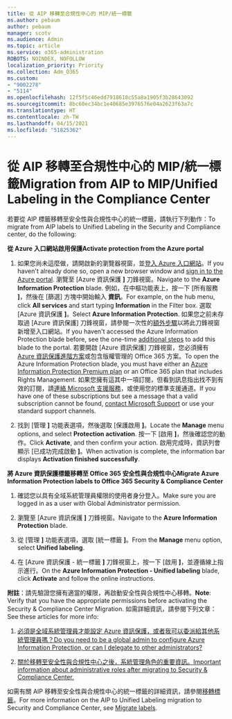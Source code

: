 ```yaml
---
title: 從 AIP 移轉至合規性中心的 MIP/統一標籤
ms.author: pebaum
author: pebaum
manager: scotv
ms.audience: Admin
ms.topic: article
ms.service: o365-administration
ROBOTS: NOINDEX, NOFOLLOW
localization_priority: Priority
ms.collection: Adm_O365
ms.custom:
- "9002278"
- "5114"
ms.openlocfilehash: 12f5f5c46edd7918618c55a8a1905f3b28643092
ms.sourcegitcommit: 8bc60ec34bc1e40685e3976576e04a2623f63a7c
ms.translationtype: HT
ms.contentlocale: zh-TW
ms.lasthandoff: 04/15/2021
ms.locfileid: "51825362"
---
```

# <a name="migration-from-aip-to-mipunified-labeling-in-the-compliance-center"></a><span data-ttu-id="427b2-102">從 AIP 移轉至合規性中心的 MIP/統一標籤</span><span class="sxs-lookup"><span data-stu-id="427b2-102">Migration from AIP to MIP/Unified Labeling in the Compliance Center</span></span>

<span data-ttu-id="427b2-103">若要從 AIP 標籤移轉至安全性與合規性中心的統一標籤，請執行下列動作：</span><span class="sxs-lookup"><span data-stu-id="427b2-103">To migrate from AIP labels to Unified Labeling in the Security and Compliance center, do the following:</span></span>

<span data-ttu-id="427b2-104">**從 Azure 入口網站啟用保護**</span><span class="sxs-lookup"><span data-stu-id="427b2-104">**Activate protection from the Azure portal**</span></span>

1. <span data-ttu-id="427b2-105">如果您尚未這麼做，請開啟新的瀏覽器視窗，並[登入 Azure 入口網站](https://docs.microsoft.com/azure/information-protection/deploy-use/configure-policy#signing-in-to-the-azure-portal)。</span><span class="sxs-lookup"><span data-stu-id="427b2-105">If you haven't already done so, open a new browser window and [sign in to the Azure portal](https://docs.microsoft.com/azure/information-protection/deploy-use/configure-policy#signing-in-to-the-azure-portal).</span></span> <span data-ttu-id="427b2-106">瀏覽至 [Azure 資訊保護 **]** 刀鋒視窗。</span><span class="sxs-lookup"><span data-stu-id="427b2-106">Navigate to the **Azure Information Protection** blade.</span></span> <span data-ttu-id="427b2-107">例如，在中樞功能表上，按一下 [所有服務 **]**，然後在 [篩選] 方塊中開始輸入 **資訊**。</span><span class="sxs-lookup"><span data-stu-id="427b2-107">For example, on the hub menu, click **All services** and start typing **Information** in the Filter box.</span></span> <span data-ttu-id="427b2-108">選取 [Azure 資訊保護 **]**。</span><span class="sxs-lookup"><span data-stu-id="427b2-108">Select **Azure Information Protection**.</span></span> <span data-ttu-id="427b2-109">如果您之前未存取過 [Azure 資訊保護] 刀鋒視窗，請參閱一次性的[額外步驟](https://docs.microsoft.com/azure/information-protection/deploy-use/configure-policy#to-access-the-azure-information-protection-blade-for-the-first-time)以將此刀鋒視窗新增至入口網站。</span><span class="sxs-lookup"><span data-stu-id="427b2-109">If you haven't accessed the Azure Information Protection blade before, see the one-time [additional steps](https://docs.microsoft.com/azure/information-protection/deploy-use/configure-policy#to-access-the-azure-information-protection-blade-for-the-first-time) to add this blade to the portal.</span></span> <span data-ttu-id="427b2-110">若要開啟 [Azure 資訊保護] 刀鋒視窗，您必須擁有 [Azure 資訊保護進階方案](https://www.microsoft.com/cloud-platform/azure-information-protection-pricing)或包含版權管理的 Office 365 方案。</span><span class="sxs-lookup"><span data-stu-id="427b2-110">To open the Azure Information Protection blade, you must have either an [Azure Information Protection Premium plan](https://www.microsoft.com/cloud-platform/azure-information-protection-pricing) or an Office 365 plan that includes Rights Management.</span></span> <span data-ttu-id="427b2-111">如果您擁有這其中一項訂閱，但看到訊息指出找不到有效的訂閱，請[連絡 Microsoft 支援服務](https://docs.microsoft.com/azure/information-protection/get-started/information-support#to-contact-microsoft-support)，或使用您的標準支援通道。</span><span class="sxs-lookup"><span data-stu-id="427b2-111">If you have one of these subscriptions but see a message that a valid subscription cannot be found, [contact Microsoft Support](https://docs.microsoft.com/azure/information-protection/get-started/information-support#to-contact-microsoft-support) or use your standard support channels.</span></span>

2. <span data-ttu-id="427b2-112">找到 [管理 **]** 功能表選項，然後選取 [保護啟用 **]**。</span><span class="sxs-lookup"><span data-stu-id="427b2-112">Locate the **Manage** menu options, and select **Protection activation**.</span></span> <span data-ttu-id="427b2-113">按一下 [啟用 **]**，然後確認您的動作。</span><span class="sxs-lookup"><span data-stu-id="427b2-113">Click **Activate**, and then confirm your action.</span></span> <span data-ttu-id="427b2-114">啟用完成時，資訊列會顯示 [已成功完成啟動 **]**。</span><span class="sxs-lookup"><span data-stu-id="427b2-114">When activation is complete, the information bar displays **Activation finished successfully**.</span></span>

<span data-ttu-id="427b2-115">**將 Azure 資訊保護標籤移轉至 Office 365 安全性與合規性中心**</span><span class="sxs-lookup"><span data-stu-id="427b2-115">**Migrate Azure Information Protection labels to Office 365 Security & Compliance Center**</span></span>

1. <span data-ttu-id="427b2-116">確認您以具有全域系統管理員權限的使用者身分登入。</span><span class="sxs-lookup"><span data-stu-id="427b2-116">Make sure you are logged in as a user with Global Administrator permission.</span></span>

2. <span data-ttu-id="427b2-117">瀏覽至 [Azure 資訊保護 **]** 刀鋒視窗。</span><span class="sxs-lookup"><span data-stu-id="427b2-117">Navigate to the **Azure Information Protection** blade.</span></span>

3. <span data-ttu-id="427b2-118">從 [管理 **]** 功能表選項，選取 [統一標籤 **]**。</span><span class="sxs-lookup"><span data-stu-id="427b2-118">From the **Manage** menu option, select **Unified labeling**.</span></span>

4. <span data-ttu-id="427b2-119">在 [Azure 資訊保護 - 統一標籤 **]** 刀鋒視窗上，按一下 [啟用 **]**，並遵循線上指示進行。</span><span class="sxs-lookup"><span data-stu-id="427b2-119">On the **Azure Information Protection - Unified labeling** blade, click **Activate** and follow the online instructions.</span></span>

<span data-ttu-id="427b2-120">**附註**：請先驗證您擁有適當的權限，再啟動安全性與合規性中心移轉。</span><span class="sxs-lookup"><span data-stu-id="427b2-120">**Note**: Verify that you have the appropriate permissions before activating the Security & Compliance Center Migration.</span></span> <span data-ttu-id="427b2-121">如需詳細資訊，請參閱下列文章：</span><span class="sxs-lookup"><span data-stu-id="427b2-121">See these articles for more info:</span></span>

1. [<span data-ttu-id="427b2-122">必須是全域系統管理員才能設定 Azure 資訊保護，或者我可以委派給其他系統管理員嗎？</span><span class="sxs-lookup"><span data-stu-id="427b2-122">Do you need to be a global admin to configure Azure Information Protection, or can I delegate to other administrators?</span></span>](https://docs.microsoft.com/azure/information-protection/faqs#do-you-need-to-be-a-global-admin-to-configure-azure-information-protection-or-can-i-delegate-to-other-administrators)

2. [<span data-ttu-id="427b2-123">關於移轉至安全性與合規性中心之後，系統管理角色的重要資訊。</span><span class="sxs-lookup"><span data-stu-id="427b2-123">Important information about administrative roles after migrating to Security & Compliance Center.</span></span>](https://docs.microsoft.com/azure/information-protection/configure-policy-migrate-labels#important-information-about-administrative-roles)

<span data-ttu-id="427b2-124">如需有關 AIP 移轉至安全性與合規性中心的統一標籤的詳細資訊，請參閱[移轉標籤](https://docs.microsoft.com/azure/information-protection/configure-policy-migrate-labels)。</span><span class="sxs-lookup"><span data-stu-id="427b2-124">For more information on the AIP to Unified Labeling migration to Security and Compliance Center, see [Migrate labels](https://docs.microsoft.com/azure/information-protection/configure-policy-migrate-labels).</span></span>
